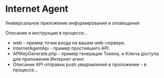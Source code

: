 # Internet Agent
Универсальное приложение информирования и оповещения

Описание и инструкции в процессе...

- web - пример точки входа на вашем web-сервере.
- InternetAgentApi - пример простейшего API. 
- APIKeyGenerate.php - пример генерации Токена, и Ключа доступа для приложения Интернет агент.
- Описание API отправки push уведомлений в проложение - в процессе...



